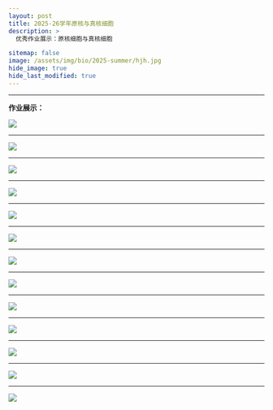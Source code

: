 ```yaml
---
layout: post
title: 2025-26学年原核与真核细胞
description: >
  优秀作业展示：原核细胞与真核细胞

sitemap: false
image: /assets/img/bio/2025-summer/hjh.jpg
hide_image: true
hide_last_modified: true
---
```


---

**作业展示：**

![](../../assets/img/bio/2025-summer/dpm.jpg)

---

![](../../assets/img/bio/2025-summer/hjh.jpg)

---

![](../../assets/img/bio/2025-summer/hms.jpg)

---

![](../../assets/img/bio/2025-summer/hmx.jpg)

---

![](../../assets/img/bio/2025-summer/hyq.jpg)

---

![](../../assets/img/bio/2025-summer/jhy.jpg)

---

![](../../assets/img/bio/2025-summer/kzy1.jpg)

---

![](../../assets/img/bio/2025-summer/kzy2.jpg)

---

![](../../assets/img/bio/2025-summer/lty.jpg)

---

![](../../assets/img/bio/2025-summer/lxy1.jpg)

---

![](../../assets/img/bio/2025-summer/lxy2.jpg)

---

![](../../assets/img/bio/2025-summer/sqc.jpg)

---

![](../../assets/img/bio/2025-summer/wyy.jpg)